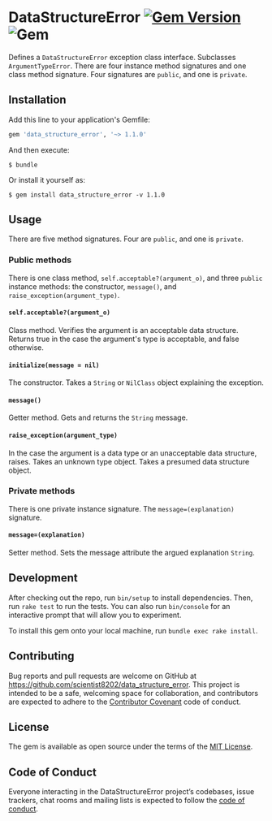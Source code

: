 # DataStructureError [![Gem Version](https://badge.fury.io/rb/data_structure_error.svg)](https://badge.fury.io/rb/data_structure_error) ![Gem](https://img.shields.io/gem/dt/data_structure_error)
Defines a `DataStructureError` exception class interface. 
Subclasses `ArgumentTypeError`. There are four instance method signatures and 
one class method signature. Four signatures are `public`, and one is `private`. 

## Installation

Add this line to your application's Gemfile:

```ruby
gem 'data_structure_error', '~> 1.1.0'
```

And then execute:

    $ bundle

Or install it yourself as:

    $ gem install data_structure_error -v 1.1.0

## Usage
There are five method signatures. Four are `public`, and one is `private`.

### Public methods
There is one class method, `self.acceptable?(argument_o)`, and three `public` 
instance methods: the constructor, `message()`, and `raise_exception(argument_type)`.

#### `self.acceptable?(argument_o)`

Class method. Verifies the argument is an acceptable data structure. Returns 
true in the case the argument's type is acceptable, and false otherwise.

#### `initialize(message = nil)`
The constructor. Takes a `String` or `NilClass` object explaining the exception.

#### `message()`
Getter method. Gets and returns the `String` message.

#### `raise_exception(argument_type)`
In the case the argument is a data type or an unacceptable data structure, 
raises. Takes an unknown type object. Takes a presumed data structure object.

### Private methods
There is one private instance signature. The `message=(explanation)` signature.

#### `message=(explanation)`
Setter method. Sets the message attribute the argued explanation `String`.

## Development

After checking out the repo, run `bin/setup` to install dependencies. Then, 
run `rake test` to run the tests. You can also run `bin/console` for an 
interactive prompt that will allow you to experiment.

To install this gem onto your local machine, run `bundle exec rake install`. 

## Contributing

Bug reports and pull requests are welcome on GitHub at 
https://github.com/scientist8202/data_structure_error. This project is intended 
to be a safe, welcoming space for collaboration, and contributors are expected 
to adhere to the [Contributor Covenant](http://contributor-covenant.org) code 
of conduct.

## License

The gem is available as open source under the terms of the 
[MIT License](https://opensource.org/licenses/MIT).

## Code of Conduct

Everyone interacting in the DataStructureError project’s codebases, issue trackers, chat rooms and mailing lists is expected to follow the [code of conduct](https://github.com/[USERNAME]/data_structure_error/blob/master/CODE_OF_CONDUCT.md).
